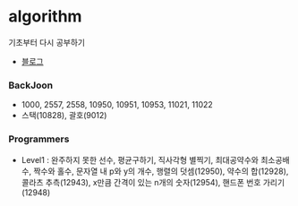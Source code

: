 # algorithm

기초부터 다시 공부하기
- [블로그](https://dev-hyun.tistory.com)

### BackJoon
- 1000, 2557, 2558, 10950, 10951, 10953, 11021, 11022
- 스택(10828), 괄호(9012)

### Programmers
- Level1 : 완주하지 못한 선수, 평균구하기, 직사각형 별찍기, 최대공약수와 최소공배수, 짝수와 홀수, 문자열 내 p와 y의 개수, 행렬의 덧셈(12950), 약수의 합(12928), 콜라츠 추측(12943), x만큼 간격이 있는 n개의 숫자(12954), 핸드폰 번호 가리기(12948) 